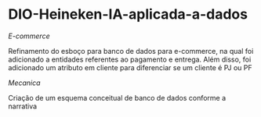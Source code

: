 # DIO-Heineken-IA-aplicada-a-dados
*E-commerce*

Refinamento do esboço para banco de dados para e-commerce, na qual foi adicionado a entidades referentes ao pagamento e entrega. Além disso, foi adicionado um atributo em cliente para diferenciar se um cliente é PJ ou PF

*Mecanica*

Criação de um esquema conceitual de banco de dados conforme a narrativa
